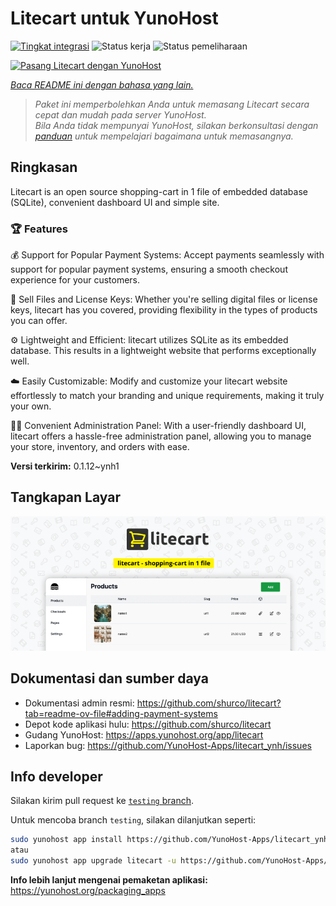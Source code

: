 <!--
N.B.: README ini dibuat secara otomatis oleh <https://github.com/YunoHost/apps/tree/master/tools/readme_generator>
Ini TIDAK boleh diedit dengan tangan.
-->

# Litecart untuk YunoHost

[![Tingkat integrasi](https://dash.yunohost.org/integration/litecart.svg)](https://ci-apps.yunohost.org/ci/apps/litecart/) ![Status kerja](https://ci-apps.yunohost.org/ci/badges/litecart.status.svg) ![Status pemeliharaan](https://ci-apps.yunohost.org/ci/badges/litecart.maintain.svg)

[![Pasang Litecart dengan YunoHost](https://install-app.yunohost.org/install-with-yunohost.svg)](https://install-app.yunohost.org/?app=litecart)

*[Baca README ini dengan bahasa yang lain.](./ALL_README.md)*

> *Paket ini memperbolehkan Anda untuk memasang Litecart secara cepat dan mudah pada server YunoHost.*  
> *Bila Anda tidak mempunyai YunoHost, silakan berkonsultasi dengan [panduan](https://yunohost.org/install) untuk mempelajari bagaimana untuk memasangnya.*

## Ringkasan

Litecart is an open source shopping-cart in 1 file of embedded database (SQLite), convenient dashboard UI and simple site.

### 🏆 Features

💰 Support for Popular Payment Systems: Accept payments seamlessly with support for popular payment systems, ensuring a smooth checkout experience for your customers.

🔑 Sell Files and License Keys: Whether you're selling digital files or license keys, litecart has you covered, providing flexibility in the types of products you can offer.

⚙️ Lightweight and Efficient: litecart utilizes SQLite as its embedded database. This results in a lightweight website that performs exceptionally well.

☁️ Easily Customizable: Modify and customize your litecart website effortlessly to match your branding and unique requirements, making it truly your own.

🧞‍♂️ Convenient Administration Panel: With a user-friendly dashboard UI, litecart offers a hassle-free administration panel, allowing you to manage your store, inventory, and orders with ease.


**Versi terkirim:** 0.1.12~ynh1

## Tangkapan Layar

![Tangkapan Layar pada Litecart](./doc/screenshots/banner.png)

## Dokumentasi dan sumber daya

- Dokumentasi admin resmi: <https://github.com/shurco/litecart?tab=readme-ov-file#adding-payment-systems>
- Depot kode aplikasi hulu: <https://github.com/shurco/litecart>
- Gudang YunoHost: <https://apps.yunohost.org/app/litecart>
- Laporkan bug: <https://github.com/YunoHost-Apps/litecart_ynh/issues>

## Info developer

Silakan kirim pull request ke [`testing` branch](https://github.com/YunoHost-Apps/litecart_ynh/tree/testing).

Untuk mencoba branch `testing`, silakan dilanjutkan seperti:

```bash
sudo yunohost app install https://github.com/YunoHost-Apps/litecart_ynh/tree/testing --debug
atau
sudo yunohost app upgrade litecart -u https://github.com/YunoHost-Apps/litecart_ynh/tree/testing --debug
```

**Info lebih lanjut mengenai pemaketan aplikasi:** <https://yunohost.org/packaging_apps>

